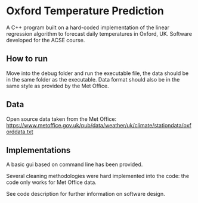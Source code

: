 # Oxford Temperature Prediction

A C++ program built on a hard-coded implementation of the linear regression algorithm to forecast daily temperatures in Oxford, UK.
Software developed for the ACSE course.

## How to run
Move into the debug folder and run the executable file, the data should be in the same folder as the executable. Data format should also be in the same style as provided by the Met Office.

## Data
Open source data taken from the Met Office:
https://www.metoffice.gov.uk/pub/data/weather/uk/climate/stationdata/oxforddata.txt

## Implementations
A basic gui based on command line has been provided.

Several cleaning methodologies were hard implemented into the code: the code only works for Met Office data.

See code description for further information on software design.
